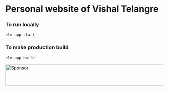 # Personal website of Vishal Telangre

### To run locally

```
elm-app start
```

### To make production build

```
elm-app build
```

<a target='_blank' rel='nofollow' href='https://app.codesponsor.io/link/PfwgcRiC73ERAe1WTDUo4DmM/vishaltelangre/vishaltelangre.com'>
  <img alt='Sponsor' width='888' height='68' src='https://app.codesponsor.io/embed/PfwgcRiC73ERAe1WTDUo4DmM/vishaltelangre/vishaltelangre.com.svg' />
</a>
